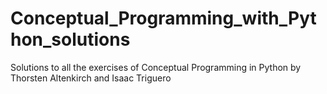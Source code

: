 # Conceptual_Programming_with_Python_solutions
Solutions to all the exercises of Conceptual Programming in Python by Thorsten Altenkirch and Isaac Triguero
